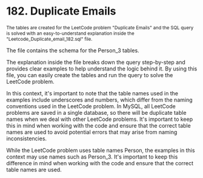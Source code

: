 # 182. Duplicate Emails

<p style="font-size: 12px;">
The tables are created for the LeetCode problem "Duplicate Emails" and the SQL query is solved with an easy-to-understand explanation inside the 
"Leetcode_Duplicate_email_182.sql" file.

The file contains the schema for the Person_3 tables.

The explanation inside the file breaks down the query step-by-step and provides clear examples to help understand the logic behind it. By using this file, you can easily create the tables and run the query to solve the LeetCode problem.

In this context, it's important to note that the table names used in the examples include underscores and numbers, which differ from the naming conventions used in the LeetCode problem. In MySQL, all LeetCode problems are saved in a single database, so there will be duplicate table names when we deal with other LeetCode problems. It's important to keep this in mind when working with the code and ensure that the correct table names are used to avoid potential errors that may arise from naming inconsistencies.

While the LeetCode problem uses table names Person, the examples in this context may use names such as Person_3. It's important to keep this difference in mind when working with the code and ensure that the correct table names are used.

</p>
